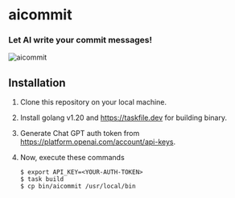 # aicommit
### Let AI write your commit messages!

![aicommit](https://github.com/Haider8/aicommit/assets/43299408/36052800-26e8-4f2a-9b15-49b2f063c294)



## Installation

1. Clone this repository on your local machine.
2. Install golang v1.20 and https://taskfile.dev for building binary.
3. Generate Chat GPT auth token from https://platform.openai.com/account/api-keys.
3. Now, execute these commands

    ```
    $ export API_KEY=<YOUR-AUTH-TOKEN>
    $ task build
    $ cp bin/aicommit /usr/local/bin
    ```

